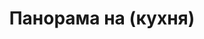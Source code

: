 ---
layout: /panorama.ect
project: '/web/projects/private/treasure-island'
image: 'http://hub.acherno.com/svn/ostrovat-na-sakrovishtata/Site/Panorami/KEA_Mila_HD_Kuhnya_FINAL_Panorama.jpg'
title: 'Панорама на (кухня)'
sitemap: false
---